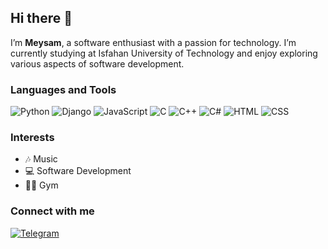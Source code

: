 ## Hi there 👋

I’m **Meysam**, a software enthusiast with a passion for technology. I’m currently studying at Isfahan University of Technology and enjoy exploring various aspects of software development.

### Languages and Tools

![Python](https://img.shields.io/badge/-Python-3776AB?logo=python&logoColor=white)
![Django](https://img.shields.io/badge/-Django-092E20?logo=django&logoColor=white)
![JavaScript](https://img.shields.io/badge/-JavaScript-F7DF1E?logo=javascript&logoColor=black)
![C](https://img.shields.io/badge/-C-A8B9CC?logo=c&logoColor=white)
![C++](https://img.shields.io/badge/-C++-00599C?logo=cplusplus&logoColor=white)
![C#](https://img.shields.io/badge/-C%23-239120?logo=csharp&logoColor=white)
![HTML](https://img.shields.io/badge/-HTML5-E34F26?logo=html5&logoColor=white)
![CSS](https://img.shields.io/badge/-CSS3-1572B6?logo=css3&logoColor=white)

### Interests
- 🎶 Music
- 💻 Software Development
- 🏋️‍♂️ Gym

### Connect with me
[![Telegram](https://img.shields.io/badge/Telegram-2CA5E0?logo=telegram&logoColor=white)](https://t.me/meisampw1384)




